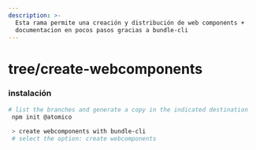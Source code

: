 ```yaml
---
description: >-
  Esta rama permite una creación y distribución de web components +
  documentacion en pocos pasos gracias a bundle-cli
---
```


# tree/create-webcomponents

### instalación

```bash
# list the branches and generate a copy in the indicated destination
 npm init @atomico 
 
 > create webcomponents with bundle-cli
 # select the option: create webcomponents
```

